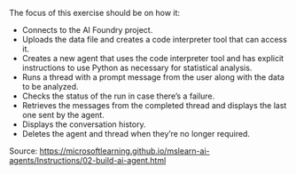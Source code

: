 The focus of this exercise should be on how it:
* Connects to the AI Foundry project.
* Uploads the data file and creates a code interpreter tool that can access it.
* Creates a new agent that uses the code interpreter tool and has explicit instructions to use Python as necessary for statistical analysis.
* Runs a thread with a prompt message from the user along with the data to be analyzed.
* Checks the status of the run in case there’s a failure.
* Retrieves the messages from the completed thread and displays the last one sent by the agent.
* Displays the conversation history.
* Deletes the agent and thread when they’re no longer required.

Source: https://microsoftlearning.github.io/mslearn-ai-agents/Instructions/02-build-ai-agent.html
